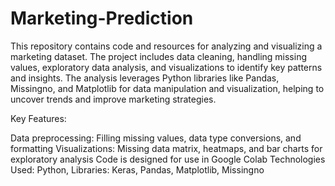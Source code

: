 # Marketing-Prediction
This repository contains code and resources for analyzing and visualizing a marketing dataset. The project includes data cleaning, handling missing values, exploratory data analysis, and visualizations to identify key patterns and insights. The analysis leverages Python libraries like Pandas, Missingno, and Matplotlib for data manipulation and visualization, helping to uncover trends and improve marketing strategies.

Key Features:

Data preprocessing: Filling missing values, data type conversions, and formatting
Visualizations: Missing data matrix, heatmaps, and bar charts for exploratory analysis
Code is designed for use in Google Colab
Technologies Used: Python, Libraries: Keras, Pandas, Matplotlib, Missingno
